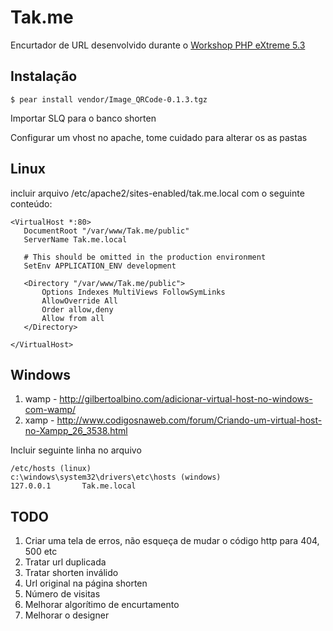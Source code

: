 Tak.me
======

Encurtador de URL desenvolvido durante o [Workshop PHP eXtreme 5.3](http://www.schoolofnet.com/phpextreme53/)

Instalação
----------
    $ pear install vendor/Image_QRCode-0.1.3.tgz

Importar SLQ para o banco shorten

Configurar um vhost no apache,
tome cuidado para alterar os as pastas 

Linux
-----
incluir arquivo 
/etc/apache2/sites-enabled/tak.me.local
com o seguinte conteúdo:

    <VirtualHost *:80>
       DocumentRoot "/var/www/Tak.me/public"
       ServerName Tak.me.local

       # This should be omitted in the production environment
       SetEnv APPLICATION_ENV development

       <Directory "/var/www/Tak.me/public">
           Options Indexes MultiViews FollowSymLinks
           AllowOverride All
           Order allow,deny
           Allow from all
       </Directory>

    </VirtualHost>

Windows
-------
1. wamp - http://gilbertoalbino.com/adicionar-virtual-host-no-windows-com-wamp/
2. xamp - http://www.codigosnaweb.com/forum/Criando-um-virtual-host-no-Xampp_26_3538.html

Incluir seguinte linha no arquivo

    /etc/hosts (linux)
    c:\windows\system32\drivers\etc\hosts (windows)
    127.0.0.1       Tak.me.local


TODO
----
1. Criar uma tela de erros, não esqueça de mudar o código http para 404, 500 etc
2. Tratar url duplicada
3. Tratar shorten inválido
4. Url original na página shorten
5. Número de visitas
6. Melhorar algorítimo de encurtamento
7. Melhorar o designer